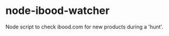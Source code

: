 node-ibood-watcher
==================

Node script to check ibood.com for new products during a 'hunt'.
